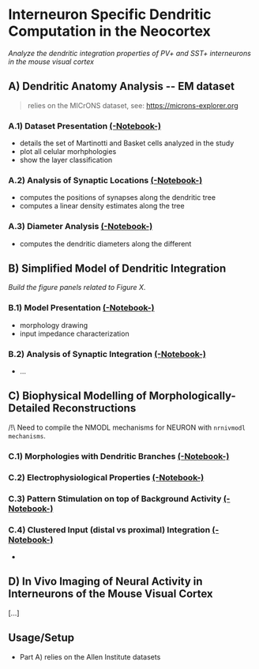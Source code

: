 # Interneuron Specific Dendritic Computation in the Neocortex

*Analyze the dendritic integration properties of PV+ and SST+ interneurons in the mouse visual cortex*

## A) Dendritic Anatomy Analysis -- EM dataset

> relies on the MICrONS dataset, see: https://microns-explorer.org

### A.1) Dataset Presentation [(-Notebook-)](https://github.com/yzerlaut/pv-sst-dendrites/blob/main/anatomy/Dataset-Presentation.ipynb)

- details the set of Martinotti and Basket cells analyzed in the study
- plot all celular morhphologies 
- show the layer classification

### A.2) Analysis of Synaptic Locations [(-Notebook-)](https://github.com/yzerlaut/pv-sst-dendrites/blob/main/anatomy/Synaptic-Location-Analysis.ipynb)

- computes the positions of synapses along the dendritic tree
- computes a linear density estimates along the tree

### A.3) Diameter Analysis [(-Notebook-)](https://github.com/yzerlaut/pv-sst-dendrites/blob/main/anatomy/Diameter-Analysis.ipynb)

- computes the dendritic diameters along the different 

## B) Simplified Model of Dendritic Integration 

*Build the figure panels related to Figure X.*

### B.1) Model Presentation [(-Notebook-)](https://github.com/yzerlaut/pv-sst-dendrites/blob/main/biophysical_modelling/reduced_model/Model-Presentation.ipynb)

- morphology drawing 
- input impedance characterization

### B.2) Analysis of Synaptic Integration [(-Notebook-)](https://github.com/yzerlaut/pv-sst-dendrites/blob/main/biophysical_modelling/reduced_model/Analysis-of-Synaptic-Integration.ipynb)

- ...

## C) Biophysical Modelling of Morphologically-Detailed Reconstructions

/!\ Need to compile the NMODL mechanisms for NEURON with `nrnivmodl mechanisms`.

### C.1) Morphologies with Dendritic Branches [(-Notebook-)](https://github.com/yzerlaut/pv-sst-dendrites/blob/main/biophysical_modelling/detailed_model/Find-Single-Dendritic-Branches.ipynb)

### C.2) Electrophysiological Properties [(-Notebook-)](https://github.com/yzerlaut/pv-sst-dendrites/blob/main/biophysical_modelling/detailed_model/Electrophysiological-Properties.ipynb)
 
### C.3) Pattern Stimulation on top of Background Activity [(-Notebook-)](https://github.com/yzerlaut/pv-sst-dendrites/blob/main/biophysical_modelling/detailed_model/Stim-on-Background.ipynb)

### C.4) Clustered Input (distal vs proximal) Integration [(-Notebook-)](https://github.com/yzerlaut/pv-sst-dendrites/blob/main/biophysical_modelling/detailed_model/Clustered-Input.ipynb)

- 
## D) In Vivo Imaging of Neural Activity in Interneurons of the Mouse Visual Cortex

[...]

## Usage/Setup

- Part A) relies on the Allen Institute datasets
